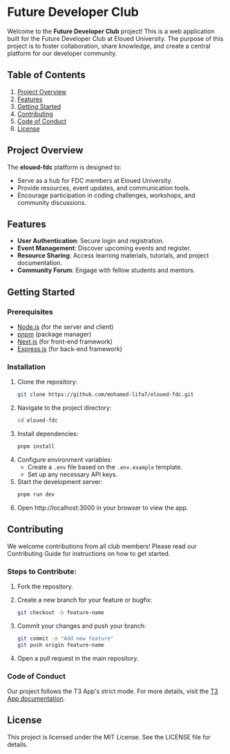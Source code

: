 # Future Developer Club

Welcome to the **Future Developer Club** project! This is a web application built for the Future Developer Club at Eloued University. The purpose of this project is to foster collaboration, share knowledge, and create a central platform for our developer community.

## Table of Contents

1. [Project Overview](#project-overview)
2. [Features](#features)
3. [Getting Started](#getting-started)
4. [Contributing](#contributing)
5. [Code of Conduct](#code-of-conduct)
6. [License](#license)

## Project Overview

The **eloued-fdc** platform is designed to:

- Serve as a hub for FDC members at Eloued University.
- Provide resources, event updates, and communication tools.
- Encourage participation in coding challenges, workshops, and community discussions.

## Features

- **User Authentication**: Secure login and registration.
- **Event Management**: Discover upcoming events and register.
- **Resource Sharing**: Access learning materials, tutorials, and project documentation.
- **Community Forum**: Engage with fellow students and mentors.

## Getting Started

### Prerequisites

- [Node.js](https://nodejs.org/) (for the server and client)
- [pnpm](https://pnpm.io/) (package manager)
- [Next.js](https://nextjs.org/) (for front-end framework)
- [Express.js](https://expressjs.com/) (for back-end framework)

### Installation

1. Clone the repository:
   ```bash
   git clone https://github.com/mohamed-lifa7/eloued-fdc.git
   ```
2. Navigate to the project directory:
   ```bash
   cd eloued-fdc
   ```
3. Install dependencies:
   ```bash
   pnpm install
   ```
4. Configure environment variables:
   - Create a `.env` file based on the `.env.example` template.
   - Set up any necessary API keys.
5. Start the development server:
   ```bash
   pnpm run dev
   ```
6. Open http://localhost:3000 in your browser to view the app.

## Contributing

We welcome contributions from all club members! Please read our Contributing Guide for instructions on how to get started.

### Steps to Contribute:

1. Fork the repository.
2. Create a new branch for your feature or bugfix:
   ```bash
   git checkout -b feature-name
   ```
3. Commit your changes and push your branch:

   ```bash
   git commit -m "Add new feature"
   git push origin feature-name
   ```

4. Open a pull request in the main repository.

### Code of Conduct

Our project follows the T3 App's strict mode. For more details, visit the [T3 App documentation](https://create.t3.gg/).

## License

This project is licensed under the MIT License. See the LICENSE file for details.